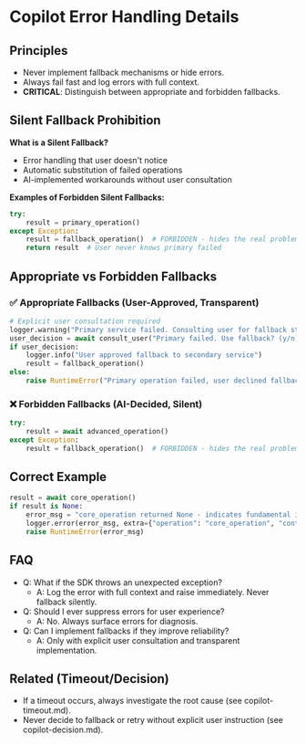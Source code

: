 # Copilot Error Handling Details

## Principles
- Never implement fallback mechanisms or hide errors.
- Always fail fast and log errors with full context.
- **CRITICAL**: Distinguish between appropriate and forbidden fallbacks.

## Silent Fallback Prohibition
**What is a Silent Fallback?**
- Error handling that user doesn't notice
- Automatic substitution of failed operations
- AI-implemented workarounds without user consultation

**Examples of Forbidden Silent Fallbacks:**
```python
try:
    result = primary_operation()
except Exception:
    result = fallback_operation()  # FORBIDDEN - hides the real problem
    return result  # User never knows primary failed
```

## Appropriate vs Forbidden Fallbacks

### ✅ Appropriate Fallbacks (User-Approved, Transparent)
```python
# Explicit user consultation required
logger.warning("Primary service failed. Consulting user for fallback strategy...")
user_decision = await consult_user("Primary failed. Use fallback? (y/n)")
if user_decision:
    logger.info("User approved fallback to secondary service")
    result = fallback_operation()
else:
    raise RuntimeError("Primary operation failed, user declined fallback")
```

### ❌ Forbidden Fallbacks (AI-Decided, Silent)
```python
try:
    result = await advanced_operation()
except Exception:
    result = fallback_operation()  # FORBIDDEN - hides the real problem
```

## Correct Example
```python
result = await core_operation()
if result is None:
    error_msg = "core_operation returned None - indicates fundamental issue"
    logger.error(error_msg, extra={"operation": "core_operation", "context": context})
    raise RuntimeError(error_msg)
```

## FAQ
- Q: What if the SDK throws an unexpected exception?
  - A: Log the error with full context and raise immediately. Never fallback silently.
- Q: Should I ever suppress errors for user experience?
  - A: No. Always surface errors for diagnosis.
- Q: Can I implement fallbacks if they improve reliability?
  - A: Only with explicit user consultation and transparent implementation.

## Related (Timeout/Decision)
- If a timeout occurs, always investigate the root cause (see copilot-timeout.md).
- Never decide to fallback or retry without explicit user instruction (see copilot-decision.md).
